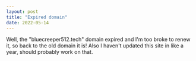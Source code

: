 ```yaml
---
layout: post
title: "Expired domain"
date: 2022-05-14
---
```

Well, the "bluecreeper512.tech" domain expired and I'm too broke to renew it, so back to the old domain it is! Also I haven't updated this site in like a year, should probably work on that.
